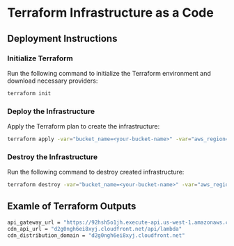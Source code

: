 # Terraform Infrastructure as a Code


## Deployment Instructions

### Initialize Terraform
Run the following command to initialize the Terraform environment and download necessary providers:
```bash
terraform init
```

### Deploy the Infrastructure
Apply the Terraform plan to create the infrastructure:
```bash
terraform apply -var="bucket_name=<your-bucket-name>" -var="aws_region=<your-region>" -var="aws_access_key=<your-aws-access-key>" -var="aws_secret_key=<your-aws-secret-key>"
```

### Destroy the Infrastructure
Run the following command to destroy created infrastructure:
```bash
terraform destroy -var="bucket_name=<your-bucket-name>" -var="aws_region=<your-region>" -var="aws_access_key=<your-aws-access-key>" -var="aws_secret_key=<your-aws-secret-key>"
```

## Examle of Terraform Outputs
```bash
api_gateway_url = "https://92hsh5o1jh.execute-api.us-west-1.amazonaws.com/dev/api/lambda"
cdn_api_url = "d2g0ngh6ei8xyj.cloudfront.net/api/lambda"
cdn_distribution_domain = "d2g0ngh6ei8xyj.cloudfront.net"
```